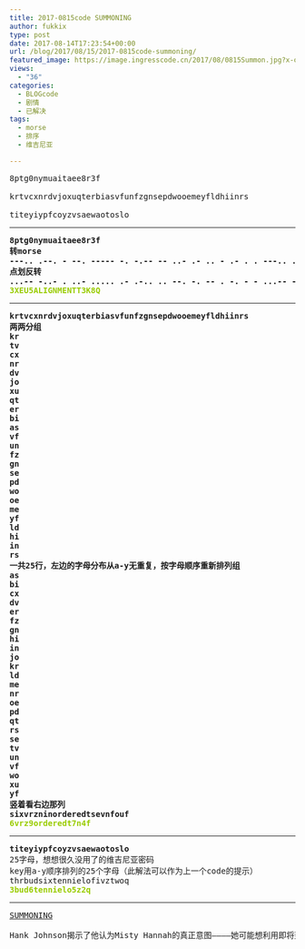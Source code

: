 ```yaml
---
title: 2017-0815code SUMMONING
author: fukkix
type: post
date: 2017-08-14T17:23:54+00:00
url: /blog/2017/08/15/2017-0815code-summoning/
featured_image: https://image.ingresscode.cn/2017/08/0815Summon.jpg?x-oss-process=image/resize,m_fill,w_700,h_220
views:
  - "36"
categories:
  - BLOGcode
  - 剧情
  - 已解决
tags:
  - morse
  - 排序
  - 维吉尼亚

---
```

<pre>8ptg0nymuaitaee8r3f

krtvcxnrdvjoxuqterbiasvfunfzgnsepdwooemeyfldhiinrs

titeyiypfcoyzvsaewaotoslo
<!--more--></pre>

* * *

<pre><strong>8ptg0nymuaitaee8r3f
转morse
---.. .--. - --. ----- -. -.-- -- ..- .- .. - .- . . ---.. .-. ...-- ..-. 
点划反转
...-- -..- . ..- ..... .- .-.. .. --. -. -- . -. - - ...-- -.- ---.. --.-
<span style="color: #99cc00;">3XEU5ALIGNMENTT3K8Q</span></strong></pre>

* * *

<pre><strong>krtvcxnrdvjoxuqterbiasvfunfzgnsepdwooemeyfldhiinrs
两两分组
kr
tv
cx
nr
dv
jo
xu
qt
er
bi
as
vf
un
fz
gn
se
pd
wo
oe
me
yf
ld
hi
in
rs
一共25行，左边的字母分布从a-y无重复，按字母顺序重新排列组
as
bi
cx
dv
er
fz
gn
hi
in
jo
kr
ld
me
nr
oe
pd
qt
rs
se
tv
un
vf
wo
xu
yf
竖着看右边那列
sixvrzninorderedtsevnfouf
<span style="color: #99cc00;">6vrz9orderedt7n4f</span></strong></pre>

* * *

<pre><strong>titeyiypfcoyzvsaewaotoslo
</strong>25字母，想想很久没用了的维吉尼亚密码
key用a-y顺序排列的25个字母（此解法可以作为上一个code的提示）<strong>
</strong>thrbudsixtennielofivztwoq<strong>
<span style="color: #99cc00;">3bud6tennielo5z2q</span></strong></pre>

* * *

<pre><a href="http://investigate.ingress.com/2017/08/15/summoning/">SUMMONING

</a>Hank Johnson揭示了他认为Misty Hannah的真正意图————她可能想利用即将到来的Ingress异常召唤外源智慧并与其直接沟通……</pre>
